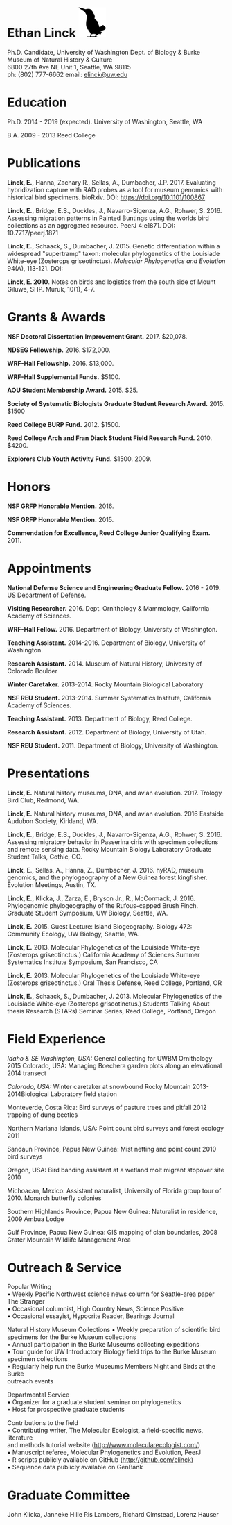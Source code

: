 # Ethan Linck ![kingfisher](https://github.com/elinck/elinck_CV/blob/master/kingfisher.png?raw=true)
Ph.D. Candidate, University of Washington Dept. of Biology & Burke Museum of Natural History & Culture  
6800 27th Ave NE Unit 1, Seattle, WA 98115  
ph: (802) 777-6662
email: elinck@uw.edu  

# Education 

Ph.D. 2014 - 2019 (expected). University of Washington, Seattle, WA  

B.A. 2009 - 2013 Reed College  

# Publications 

**Linck, E.**, Hanna, Zachary R., Sellas, A., Dumbacher, J.P. 2017. Evaluating hybridization 
capture with RAD probes as a tool for museum genomics with historical bird specimens. bioRxiv.
DOI: https://doi.org/10.1101/100867

**Linck, E.**, Bridge, E.S., Duckles, J., Navarro-Sigenza, A.G., Rohwer, S. 2016. Assessing
migration patterns in Painted Buntings using the worlds bird collections as
an aggregated resource. PeerJ 4:e1871. DOI: 10.7717/peerj.1871

**Linck, E.**, Schaack, S., Dumbacher, J. 2015. Genetic differentiation within a widespread
"supertramp" taxon: molecular phylogenetics of the Louisiade White-eye (Zosterops
griseotinctus). *Molecular Phylogenetics and Evolution* 94(A), 113-121. DOI: 

**Linck, E. 2010**. Notes on birds and logistics from the south side of Mount Giluwe,
SHP. Muruk, 10(1), 4-7. 

# Grants & Awards

**NSF Doctoral Dissertation Improvement Grant.** 2017. $20,078. 

**NDSEG Fellowship.** 2016. $172,000.

**WRF-Hall Fellowship.** 2016. $13,000.

**WRF-Hall Supplemental Funds.** $5100.  

**AOU Student Membership Award.** 2015. $25. 

**Society of Systematic Biologists Graduate Student Research Award.** 2015. $1500

**Reed College BURP Fund.** 2012. $1500.

**Reed College Arch and Fran Diack Student Field Research Fund.** 2010. $4200.

**Explorers Club Youth Activity Fund.** $1500. 2009.

# Honors

**NSF GRFP Honorable Mention.** 2016. 

**NSF GRFP Honorable Mention.** 2015. 

**Commendation for Excellence, Reed College Junior Qualifying Exam.** 2011.

# Appointments
 
**National Defense Science and Engineering Graduate Fellow.** 2016 - 2019. US Department of Defense.

**Visiting Researcher.** 2016. Dept. Ornithology & Mammology, California Academy of Sciences.

**WRF-Hall Fellow.** 2016. Department of Biology, University of Washington. 

**Teaching Assistant.** 2014-2016. Department of Biology, University of Washington.

**Research Assistant.** 2014. Museum of Natural History, University of Colorado Boulder

**Winter Caretaker.** 2013-2014. Rocky Mountain Biological Laboratory

**NSF REU Student.** 2013-2014. Summer Systematics Institute, California Academy of Sciences.

**Teaching Assistant.** 2013. Department of Biology, Reed College.

**Research Assistant.** 2012. Department of Biology, University of Utah.

**NSF REU Student.** 2011. Department of Biology, University of Washington.

# Presentations 

**Linck, E.** Natural history museums, DNA, and avian evolution. 2017. Trology Bird Club, Redmond, WA. 

**Linck, E.** Natural history museums, DNA, and avian evolution. 2016 Eastside Audubon Society, Kirkland, WA. 

**Linck, E.**, Bridge, E.S., Duckles, J., Navarro-Sigenza, A.G., Rohwer, S. 2016. Assessing
migratory behavior in Passerina ciris with specimen collections and remote
sensing data. Rocky Mountain Biology Laboratory Graduate Student Talks, Gothic,
CO.

**Linck**, E., Sellas, A., Hanna, Z., Dumbacher, J. 2016. hyRAD, museum genomics,
and the phylogeography of a New Guinea forest kingfisher. Evolution Meetings,
Austin, TX.

**Linck, E.**, Klicka, J., Zarza, E., Bryson Jr., R., McCormack, J. 2016. Phylogenomic
phylogeography of the Rufous-capped Brush Finch. Graduate Student Symposium,
UW Biology, Seattle, WA.

**Linck, E.** 2015. Guest Lecture: Island Biogeography. Biology 472: Community
Ecology, UW Biology, Seattle, WA.

**Linck, E.** 2013. Molecular Phylogenetics of the Louisiade White-eye (Zosterops
griseotinctus.) California Academy of Sciences Summer Systematics Institute Symposium,
San Francisco, CA

**Linck, E.** 2013. Molecular Phylogenetics of the Louisiade White-eye (Zosterops
griseotinctus.) Oral Thesis Defense, Reed College, Portland, OR

**Linck, E.**, Schaack, S., Dumbacher, J. 2013. Molecular Phylogenetics of the Louisiade
White-eye (Zosterops griseotinctus.) Students Talking About thesis Research
(STARs) Seminar Series, Reed College, Portland, Oregon

# Field Experience

*Idaho & SE Washington, USA:* General collecting for UWBM Ornithology 2015
Colorado, USA: Managing Boechera garden plots along an elevational 2014
transect

*Colorado, USA:* Winter caretaker at snowbound Rocky Mountain 2013-2014Biological Laboratory field station

Monteverde, Costa Rica: Bird surveys of pasture trees and pitfall 2012
trapping of dung beetles

Northern Mariana Islands, USA: Point count bird surveys and forest ecology 2011

Sandaun Province, Papua New Guinea: Mist netting and point count 2010
bird surveys

Oregon, USA: Bird banding assistant at a wetland molt migrant stopover site 2010

Michoacan, Mexico: Assistant naturalist, University of Florida group tour of 2010. Monarch butterfly colonies

Southern Highlands Province, Papua New Guinea: Naturalist in residence, 2009 Ambua Lodge

Gulf Province, Papua New Guinea: GIS mapping of clan boundaries, 2008
Crater Mountain Wildlife Management Area


# Outreach & Service

Popular Writing  
• Weekly Pacific Northwest science news column for Seattle-area paper The Stranger  
• Occasional columnist, High Country News, Science Positive  
• Occasional essayist, Hypocrite Reader, Bearings Journal  

Natural History Museum Collections
• Weekly preparation of scientific bird specimens for the Burke Museum collections  
• Annual participation in the Burke Museums collecting expeditions  
• Tour guide for UW Introductory Biology field trips to the Burke Museum specimen collections  
• Regularly help run the Burke Museums Members Night and Birds at the Burke  
outreach events  

Departmental Service  
• Organizer for a graduate student seminar on phylogenetics  
• Host for prospective graduate students  

Contributions to the field  
• Contributing writer, The Molecular Ecologist, a field-specific news, literature  
and methods tutorial website (http://www.molecularecologist.com/)  
• Manuscript referee, Molecular Phylogenetics and Evolution, PeerJ  
• R scripts publicly available on GitHub (http://github.com/elinck)  
• Sequence data publicly available on GenBank  

# Graduate Committee  
John Klicka, Janneke Hille Ris Lambers, Richard Olmstead, Lorenz Hauser  